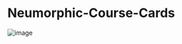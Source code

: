 # Neumorphic-Course-Cards
![image](https://github.com/amanj28/Neumorphic-Course-Cards/assets/99351763/aabcf0d6-5f1c-4001-bb7e-25505ebe5a1d)
